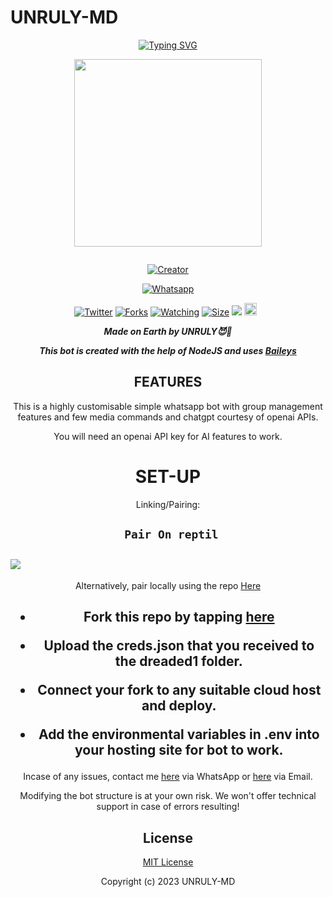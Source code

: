 # UNRULY-MD
<div align="center">
<a href="https://git.io/typing-svg"><img src="https://readme-typing-svg.demolab.com?font=Black+Ops+One&size=50&pause=1000&color=1BAFBAFF&center=true&width=910&height=100&lines=THEE LEGEND UNRULY+😎UNRULY-MD😎;MULTI+DEVICE+WHATSAPP+BOT;CREATED+BY+CODESINS;PUBLIC+RELESED; ...;TEAM UNRULY-𝙼𝙳." alt="Typing SVG" /></a>
  </p>
  
<p align="center">
<img src="https://i.imgur.com/i8aJgxp.jpeg" width="300" height="300"/>
</p>
<p align="center">
  <a href="#"><img src="http://readme-typing-svg.herokuapp.com?color=d1fa02&center=true&vCenter=true&multiline=false&lines=UNRULY-BOT+WHATSAPP+BOT" alt="">
</p>
<p align="center">
<a href="#"><img title="Creator" src="https://img.shields.io/badge/Creator-UNRULY-blue.svg?style=for-the-badge&logo=github"></a>
</p>
<p align="center">
<a href="'https://wa.me/254798214068ʜᴇʟʟᴏ+𝐈𝐭𝐬_𝐒𝐢𝐫𝐦™𝕏 +uko+na+update+yoyote+ya+UNRULY+Bot+Mkuu+🥲'"><img title="Whatsapp" src="'https://wa.me/254798214068ʜᴇʟʟᴏ+𝐈𝐭𝐬_𝐒𝐢𝐫𝐦™𝕏 +uko+na+update+ya+UNRULY+Bot+Mkuu+🥲'?color=green&style=flat-square"></a>
  
<a href="https://wa.me/254798214068ʜᴇʟʟᴏ+𝐈𝐭𝐬_𝐒𝐢𝐫𝐦™𝕏"><img title="Twitter" src="https://x.com/Codesins5?s=09?color=black&style=flat-square"></a>
<a href="https://github.com/codesins/UNRULY-MD/network/members"><img title="Forks" src="https://img.shields.io/github/fork/Codesins/UNRULY-MD?color=yellow&style=flat-square"></a>
<a href="https://github.com/owlai01/UNRULY-MD/watchers"><img title="Watching" src="https://img.shields.io/github/watchers/Codesins/UNRULY-MD?label=Watchers&color=red&style=flat-square"></a>
<a href="https://github.com/codesins/UNRULY-MD/"><img title="Size" src="https://img.shields.io/github/repo-size/AlipBot/Api-Alpis?style=flat-square&color=darkred"></a>
<a href="https://hits.seeyoufarm.com"><img src="https://hits.seeyoufarm.com/api/count/incr/badge.svg?url=https://github.com/owlai01/Owl-Ai/%2Fhit-counter&count_bg=%2379C83D&title_bg=%23555555&icon=probot.svg&icon_color=%2304FF00&title=hits&edge_flat=false"/></a>
<a href="https://github.com/owlai01/UNRULY-MD/graphs/commit-activity"><img height="20" src="https://img.shields.io/badge/Maintained-No-red.svg"></a>&nbsp;&nbsp;
</p>


***Made on Earth by UNRULY😈🦄***


***This bot is created with the help of NodeJS and uses [Baileys](https://github.com/adiwajshing/Baileys)***

## FEATURES
This is a highly customisable simple whatsapp bot with group management features and few media commands and chatgpt courtesy of openai APIs.

You will need an openai API key for AI features to work.

# SET-UP

Linking/Pairing:


## ` Pair On reptil`
<h2 align="left">  <a href="https://replit.com/@Cdesins/UNRULY-Pairing-v6"><img src="https://repl.it/badge/github/quiec/whatsasena" />
</a>
</h2>

Alternatively, pair locally using the repo [Here](https://github.com/Fortunatusmokaya/DREADED-PAIRING)

    
<h2 align="center">   



    
<h2 align="center">   

- Fork this repo by tapping  [here](https://github.com/kimsirm/CROWN-MD/fork)


- Upload the creds.json that you received to the dreaded1 folder.

- Connect your fork to any suitable cloud host and deploy.

- Add the environmental variables in .env into your hosting site for bot to work.
</h2>
 
     

    
 



Incase of any issues, contact me  [here](https://wa.me/+254798214068) via WhatsApp or [here](sayless5714@gmail.com) via Email.

Modifying the bot structure is at your own risk. We won't offer technical support in case of errors resulting!


## License

[MIT License](https://https://github.com/kimsirm/CROWN-MD/blob/main/LICENSE)

Copyright (c) 2023 UNRULY-MD


